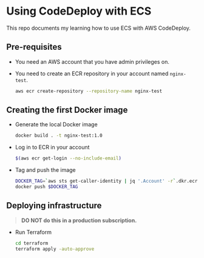 # Using CodeDeploy with ECS

This repo documents my learning how to use ECS with AWS CodeDeploy.

## Pre-requisites

* You need an AWS account that you have admin privileges on.
* You need to create an ECR repository in your account named `nginx-test`.

  ```bash
  aws ecr create-repository --repository-name nginx-test
  ```

## Creating the first Docker image

- Generate the local Docker image
  
  ```bash
  docker build . -t nginx-test:1.0
  ```

- Log in to ECR in your account

  ```bash
  $(aws ecr get-login --no-include-email)
  ```

- Tag and push the image

  ```bash
  DOCKER_TAG=`aws sts get-caller-identity | jq '.Account' -r`.dkr.ecr.us-east-2.amazonaws.com; docker tag nginx-test:1.0 $DOCKER_TAG/nginx-test:1.0
  docker push $DOCKER_TAG
  ```

## Deploying infrastructure

>**DO NOT do this in a production subscription.**

- Run Terraform

  ```bash
  cd terraform
  terraform apply -auto-approve
  ```
